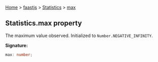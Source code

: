 [Home](./index) &gt; [faastjs](./faastjs.md) &gt; [Statistics](./faastjs.statistics.md) &gt; [max](./faastjs.statistics.max.md)

## Statistics.max property

The maximum value observed. Initialized to `Number.NEGATIVE_INFINITY`<!-- -->.

<b>Signature:</b>

```typescript
max: number;
```
